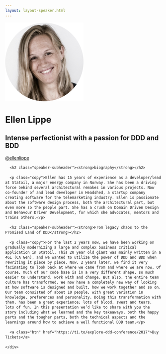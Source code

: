 ```yaml
---
layout: layout-speaker.html
---
```


<div class="container section featured-speaker">
  <div class="row">
    <div class="col-xs-12 col-sm-2 img-container">
      <img class="speaker-page-img" src="../img/speakers/Ellen-Lippe-ON.png" />
      </div>
    <div class="col-xs-12 col-sm-10 copy-container">
      <h1 class="speaker-header">Ellen Lippe</h1>
      <h2 class="speaker-subtitle">Intense perfectionist with a passion for DDD and BDD</h2>
      <p class="copy"><a class="speaker-handle" href="https://twitter.com/@ellenlippe" target="_blank">@ellenlippe</a></p>

      <h2 class="speaker-subheader"><strong>biography</strong></h2>

      <p class="copy">Ellen has 15 years of experience as a developer/lead at Statoil, a major energy company in Norway. She has been a driving force behind several architectural remakes in various projects. Now co-founder of and lead developer in Headshed, a startup company creating software for the telemarketing industry. Ellen is passionate about the software design process, both the architectural part, but even more so the people part. She has a crush on Domain Driven Design and Behavour Driven Development, for which she advocates, mentors and trains others.</p>

      <h2 class="speaker-subheader"><strong>From legacy chaos to the Promised Land of DDD</strong></h2>

      <p class="copy">For the last 2 years now, we have been working on gradually modernizing a large and complex business critical application in Statoil. This 20 year old giant was mainly written in a 4GL (CA Gen), and we wanted to utilize the power of DDD and BDD when rewriting it piece by piece. Now, 2 years later, we find it very facinating to look back at where we came from and where we are now. Of course, much of our code base is in a very different shape, so much easier to understand, work with and change. But also, the entire team culture has transformed. We now have a completely new way of looking at how software is designed and built, how we work together and so on. Our team consisted of about 10 people, with great variation in knowledge, preferences and personality. Doing this transformation with them, has been a great experience; lots of blood, sweat and tears, lots of fun. In this presentation we’d like to share with you the story including what we learned and the key takeaways, both the happy parts and the tougher parts, both the technical aspects and the learnings around how to achieve a well functional DDD team.</p>

      <a class="btn" href="https://ti.to/explore-ddd-conference/2017">Buy Tickets</a>

    </div>
</div>
</div>
